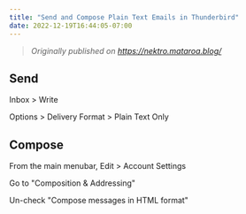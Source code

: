 ```yaml
---
title: "Send and Compose Plain Text Emails in Thunderbird"
date: 2022-12-19T16:44:05-07:00
---
```


> *Originally published on https://nektro.mataroa.blog/*

## Send

Inbox > Write

Options > Delivery Format > Plain Text Only

## Compose

From the main menubar, Edit > Account Settings

Go to "Composition & Addressing"

Un-check "Compose messages in HTML format"
